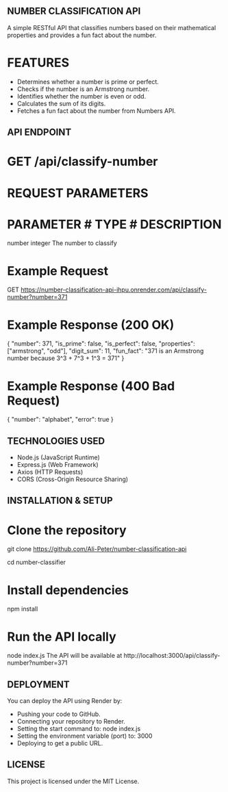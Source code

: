 ##  NUMBER CLASSIFICATION API

A simple RESTful API that classifies numbers based on their mathematical properties and provides a fun fact about the number.

# FEATURES
- Determines whether a number is prime or perfect.
- Checks if the number is an Armstrong number.
- Identifies whether the number is even or odd.
- Calculates the sum of its digits.
- Fetches a fun fact about the number from Numbers API.

## API ENDPOINT
  # GET /api/classify-number
  
# REQUEST PARAMETERS
 # PARAMETER            # TYPE           # DESCRIPTION
  number                integer         The number to classify

# Example Request
GET https://number-classification-api-ihpu.onrender.com/api/classify-number?number=371

# Example Response (200 OK)
{
    "number": 371,
    "is_prime": false,
    "is_perfect": false,
    "properties": ["armstrong", "odd"],
    "digit_sum": 11,
    "fun_fact": "371 is an Armstrong number because 3^3 + 7^3 + 1^3 = 371"
}

# Example Response (400 Bad Request)
{
    "number": "alphabet",
    "error": true
}

## TECHNOLOGIES USED
- Node.js (JavaScript Runtime)
- Express.js (Web Framework)
- Axios (HTTP Requests)
- CORS (Cross-Origin Resource Sharing)

## INSTALLATION & SETUP
 # Clone the repository
  git clone https://github.com/Ali-Peter/number-classification-api
  
  cd number-classifier

# Install dependencies
  npm install

# Run the API locally
  node index.js
  The API will be available at http://localhost:3000/api/classify-number?number=371

## DEPLOYMENT
  You can deploy the API using Render by:
  - Pushing your code to GitHub.
  - Connecting your repository to Render.
  - Setting the start command to:
    node index.js
  - Setting the environment variable (port) to:
    3000
  - Deploying to get a public URL.

## LICENSE
  This project is licensed under the MIT License.
